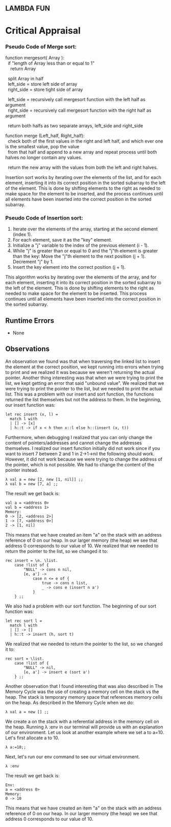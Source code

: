 ## LAMBDA FUN

# Critical Appraisal
### Pseudo Code of Merge sort:  
function mergesort( Array ):  
&nbsp;&nbsp;if "length of Array less than or equal to 1"  
&nbsp;&nbsp;&nbsp;&nbsp;return Array  
    
&nbsp;&nbsp;split Array in half  
&nbsp;&nbsp;left_side = store left side of array  
&nbsp;&nbsp;right_side = store tight side of array  
  
&nbsp;&nbsp;left_side = recursively call mergesort function with the left half as argument  
&nbsp;&nbsp;right_side = recursively call mergesort function with the right half as argument  
  
&nbsp;&nbsp;return both halfs as two separate arrays, left_side and right_side  
  
function merge (Left_half, Right_half):  
&nbsp;&nbsp;check both of the first values in the right and left half, and which ever one is the smallest value, pop the value   
&nbsp;&nbsp;from that half and append to a new array and repeat process until both halves no longer contain any values.  

&nbsp;&nbsp;return the new array with the values from both the left and right halves.  

Insertion sort works by iterating over the elements of the list, and for each element, inserting it into its correct position in the sorted subarray to the left of the element.
This is done by shifting elements to the right as needed to make space for the element to be inserted, and the process continues until all elements have been inserted into the correct position in the sorted subarray.

### Pseudo Code of Insertion sort:

1. Iterate over the elements of the array, starting at the second element (index 1).
2. For each element, save it as the "key" element.
3. Initialize a "j" variable to the index of the previous element (i - 1).
4. While "j" is greater than or equal to 0 and the "j"th element is greater than the key:
      Move the "j"th element to the next position (j + 1).
      Decrement "j" by 1.
5. Insert the key element into the correct position (j + 1).

This algorithm works by iterating over the elements of the array, and for each element, inserting it into its correct position in the sorted subarray to the left of the element. This is done by shifting elements to the right as needed to make space for the element to be inserted. This process continues until all elements have been inserted into the correct position in the sorted subarray.
## Runtime Errors
* None

## Observations
An observation we found was that when traversing the linked list to insert the element at the correct position, we kept running into errors when trying to print and we realized it was because we weren't returning the actual pointer. Another thing interesting was that when we were trying to print the list, we kept getting an error that said "unbound value". We realized that we were trying to print the pointer to the list, but we needed to print the actual list. This was a problem with our insert and sort function, the functions returned the list themselves but not the address to them. In the beginning, our insert function was:
```
let rec insert (x, l) = 
  match l with
  | [] -> [x]
  | h::t -> if x < h then x::l else h::(insert (x, t))
```
Furthermore, when debugging I realized that you can only change the content of pointers/addresses and cannot change the addresses themselves. I realized our insert function initially did not work since if you want to insert 7 between 2 and 1 in 2->1->nil the following should work. However, it did not work because we were trying to change the address of the pointer, which is not possible. We had to change the content of the pointer instead. 
```
λ val a = new [2, new [1, nil]] ;;
λ val b = new [7, a] ;;
```
The result we get back is:
```
val a = <address 0>
val b = <address 1>
Memory:
0 -> [2, <address 2>]
1 -> [7, <address 0>]
2 -> [1, nil]
```
This means that we have created an item "a" on the stack with an address reference of 0 on our heap. In our larger memory (the heap) we see that address 0 corresponds to our value of 10. We realized that we needed to return the pointer to the list, so we changed it to:
```
rec insert = \n. \list.
    case !list of {
        "NULL" -> cons n nil,
        [e, a'] ->
            case n <= e of {
                true -> cons n list,
                _ -> cons e (insert n a')
            }
    } ;;
```
We also had a problem with our sort function. The beginning of our sort function was:
```
let rec sort l = 
  match l with
  | [] -> []
  | h::t -> insert (h, sort t)
```
We realized that we needed to return the pointer to the list, so we changed it to:
```
rec sort = \list.
    case !list of {
        "NULL" -> nil,
        [e, a'] -> insert e (sort a')
    } ;;
```
Another observation that I found interesting that was also described in The Memory Cycle was the use of creating a memory cell on the stack vs the heap. The stack is temporary memory space that references memory cells on the heap. As described in the Memory Cycle when we do:
```
λ val a = new [] ;;
```
We create a on the stack with a referential address in the memory cell on the heap. Running λ :env in our terminal will provide us with an explanation of our environment. Let us look at another example where we set a to a=10. Let's first allocate a to 10.
```
λ a:=10;;
```
Next, let's run our env command to see our virtual environment.
```
λ :env
```
The result we get back is:
```
Env:
a = <address 0>
Memory:
0 -> 10
```
This means that we have created an item "a" on the stack with an address reference of 0 on our heap. In our larger memory (the heap) we see that address 0 corresponds to our value of 10.

